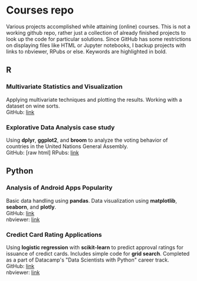 # Courses repo
Various projects accomplished while attaining (online) courses. This is not a working github repo, rather just a collection of already finished projects to look up the code for particular solutions. Since GitHub has some restrictions on displaying files like HTML or Jupyter notebooks, I backup projects with links to nbviewer, RPubs or else. Keywords are highlighted in bold.  

## R
### Multivariate Statistics and Visualization
Applying multivariate techniques and plotting the results. Working with a dataset on wine sorts.  
GitHub: [link](r/datacamp/mva/mva_r.md)  

### Explorative Data Analysis case study
Using **dplyr**, **ggplot2**, and **broom** to analyze the voting behavior of countries in the United Nations General Assembly.  
GitHub: [raw html]
RPubs: [link](https://rpubs.com/alexmerk/640576)  

## Python
### Analysis of Android Apps Popularity  
Basic data handling using **pandas**. Data visualization using **matplotlib**, **seaborn**, and **plotly**.  
GitHub: [link](python/datacamp_apps.ipynb)  
nbviewer: [link](https://nbviewer.jupyter.org/github/alexmerk/courses/blob/master/python/datacamp_apps.ipynb)

### Credict Card Rating Applications
Using **logistic regression** with **scikit-learn** to predict approval ratings for issuance of credict cards. Includes simple code for **grid search**. Completed as a part of Datacamp's "Data Scientists with Python" career track.  
GitHub: [link](python/datacamp_cc-approval.ipynb)  
nbviewer: [link](https://nbviewer.jupyter.org/github/alexmerk/courses/blob/master/python/datacamp_cc-approval.ipynb)
